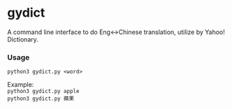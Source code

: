 # gydict
A command line interface to do Eng&lt;->Chinese translation, utilize by Yahoo! Dictionary.

### Usage  
`python3 gydict.py <word>`  

Example:  
`python3 gydict.py apple`  
`python3 gydict.py 蘋果`


